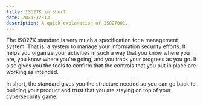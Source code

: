 ```yaml
---
title: ISO27K in short
date: 2021-12-13
description: A quick explanation of ISO27001.
---
```


The ISO27K standard is very much a specification for a management system. That is, a system to manage your information security efforts. It helps you organize your activities in such a way that you know where you are, you know where you're going, and you track your progress as you go. It also gives you the tools to confirm that the controls that you put in place are working as intended.

In short, the standard gives you the structure needed so you can go back to building your product and trust that you are staying on top of your cybersecurity game. 
